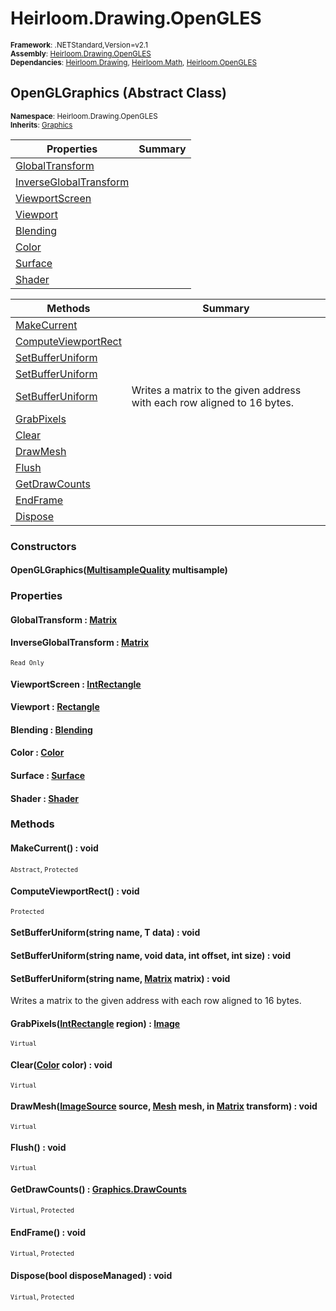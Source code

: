 # Heirloom.Drawing.OpenGLES

<small>**Framework**: .NETStandard,Version=v2.1</small>  
<small>**Assembly**: [Heirloom.Drawing.OpenGLES](../Heirloom.Drawing.OpenGLES/Heirloom.Drawing.OpenGLES.md)</small>  
<small>**Dependancies**: [Heirloom.Drawing](../Heirloom.Drawing/Heirloom.Drawing.md), [Heirloom.Math](../Heirloom.Math/Heirloom.Math.md), [Heirloom.OpenGLES](../Heirloom.OpenGLES/Heirloom.OpenGLES.md)</small>  

## OpenGLGraphics (Abstract Class)
<small>**Namespace**: Heirloom.Drawing.OpenGLES</sub></small>  
<small>**Inherits**: [Graphics](../Heirloom.Drawing/Heirloom.Drawing.Graphics.md)</small>  

| Properties                             | Summary |
|----------------------------------------|---------|
| [GlobalTransform](#GLO9D3F3F33)        |         |
| [InverseGlobalTransform](#INV9F065FB7) |         |
| [ViewportScreen](#VIE9EEFEE58)         |         |
| [Viewport](#VIE365B3434)               |         |
| [Blending](#BLEF02A3CD5)               |         |
| [Color](#COLD1229651)                  |         |
| [Surface](#SUR40785EE9)                |         |
| [Shader](#SHA5D122CB9)                 |         |

| Methods                             | Summary                                                                 |
|-------------------------------------|-------------------------------------------------------------------------|
| [MakeCurrent](#MAKB77DA8AB)         |                                                                         |
| [ComputeViewportRect](#COM2FD01CD5) |                                                                         |
| [SetBufferUniform<T>](#SETE4FE6AD2) |                                                                         |
| [SetBufferUniform](#SET46AC8614)    |                                                                         |
| [SetBufferUniform](#SET46AC8614)    | Writes a matrix to the given address with each row aligned to 16 bytes. |
| [GrabPixels](#GRA1D233CB9)          |                                                                         |
| [Clear](#CLE3BB23EF9)               |                                                                         |
| [DrawMesh](#DRADBE2F57F)            |                                                                         |
| [Flush](#FLUCBEBF960)               |                                                                         |
| [GetDrawCounts](#GETC2CC16A4)       |                                                                         |
| [EndFrame](#ENDD6AD7C68)            |                                                                         |
| [Dispose](#DIS8A0D80C3)             |                                                                         |

### Constructors

#### OpenGLGraphics([MultisampleQuality](../Heirloom.Drawing/Heirloom.Drawing.MultisampleQuality.md) multisample)

### Properties

#### <a name="GLO9D3F3F33"></a>GlobalTransform : [Matrix](../Heirloom.Math/Heirloom.Math.Matrix.md)


#### <a name="INV9F065FB7"></a>InverseGlobalTransform : [Matrix](../Heirloom.Math/Heirloom.Math.Matrix.md)

<small>`Read Only`</small>

#### <a name="VIE9EEFEE58"></a>ViewportScreen : [IntRectangle](../Heirloom.Math/Heirloom.Math.IntRectangle.md)


#### <a name="VIE365B3434"></a>Viewport : [Rectangle](../Heirloom.Math/Heirloom.Math.Rectangle.md)


#### <a name="BLEF02A3CD5"></a>Blending : [Blending](../Heirloom.Drawing/Heirloom.Drawing.Blending.md)


#### <a name="COLD1229651"></a>Color : [Color](../Heirloom.Drawing/Heirloom.Drawing.Color.md)


#### <a name="SUR40785EE9"></a>Surface : [Surface](../Heirloom.Drawing/Heirloom.Drawing.Surface.md)


#### <a name="SHA5D122CB9"></a>Shader : [Shader](../Heirloom.Drawing/Heirloom.Drawing.Shader.md)


### Methods

#### <a name="MAK22754DC6"></a>MakeCurrent() : void
<small>`Abstract`, `Protected`</small>

#### <a name="COMCF9BB544"></a>ComputeViewportRect() : void
<small>`Protected`</small>

#### <a name="SET365DDD71"></a>SetBufferUniform<T>(string name, T data) : void


#### <a name="SET4B0F835B"></a>SetBufferUniform(string name, void data, int offset, int size) : void


#### <a name="SETD1D1FF1A"></a>SetBufferUniform(string name, [Matrix](../Heirloom.Math/Heirloom.Math.Matrix.md) matrix) : void

Writes a matrix to the given address with each row aligned to 16 bytes.


#### <a name="GRA28C2314"></a>GrabPixels([IntRectangle](../Heirloom.Math/Heirloom.Math.IntRectangle.md) region) : [Image](../Heirloom.Drawing/Heirloom.Drawing.Image.md)
<small>`Virtual`</small>


#### <a name="CLEC8B242F1"></a>Clear([Color](../Heirloom.Drawing/Heirloom.Drawing.Color.md) color) : void
<small>`Virtual`</small>


#### <a name="DRA846D072B"></a>DrawMesh([ImageSource](../Heirloom.Drawing/Heirloom.Drawing.ImageSource.md) source, [Mesh](../Heirloom.Drawing/Heirloom.Drawing.Mesh.md) mesh, in [Matrix](../Heirloom.Math/Heirloom.Math.Matrix.md) transform) : void
<small>`Virtual`</small>


#### <a name="FLU2F0EB18F"></a>Flush() : void
<small>`Virtual`</small>

#### <a name="GETF0B9C7EF"></a>GetDrawCounts() : [Graphics.DrawCounts](../Heirloom.Drawing/Heirloom.Drawing.Graphics.DrawCounts.md)
<small>`Virtual`, `Protected`</small>

#### <a name="ENDE20271D1"></a>EndFrame() : void
<small>`Virtual`, `Protected`</small>

#### <a name="DISFDE72264"></a>Dispose(bool disposeManaged) : void
<small>`Virtual`, `Protected`</small>


